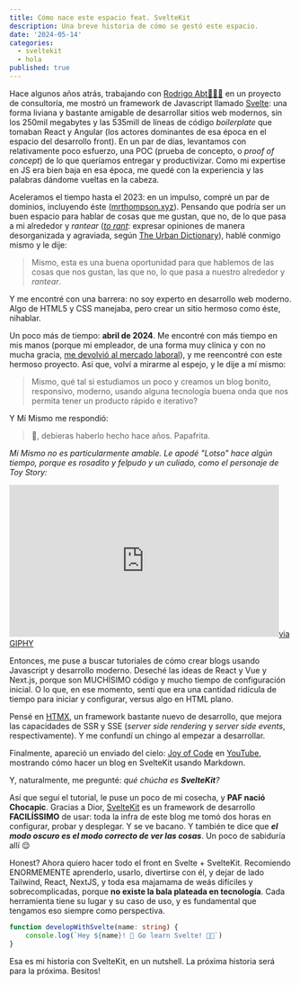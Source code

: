 ```yaml
---
title: Cómo nace este espacio feat. SvelteKit
description: Una breve historia de cómo se gestó este espacio.
date: '2024-05-14'
categories:
  - sveltekit
  - hola
published: true
---
```


Hace algunos años atrás, trabajando con [Rodrigo Abt👨🏽‍💻](https://www.linkedin.com/in/rodabt/) en un proyecto de consultoría, me mostró un framework de Javascript llamado [Svelte](https://www.svelte.dev): una forma liviana y bastante amigable de desarrollar sitios web modernos, sin los 250mil megabytes y las 535mill de líneas de código _boilerplate_ que tomaban React y Angular (los actores dominantes de esa época en el espacio del desarrollo front). En un par de días, levantamos con relativamente poco esfuerzo, una POC (prueba de concepto, o _proof of concept_) de lo que queríamos entregar y productivizar. Como mi expertise en JS era bien baja en esa época, me quedé con la experiencia y las palabras dándome vueltas en la cabeza.

Aceleramos el tiempo hasta el 2023: en un impulso, compré un par de dominios, incluyendo éste ([mrthompson.xyz](/)). Pensando que podría ser un buen espacio para hablar de cosas que me gustan, que no, de lo que pasa a mi alrededor y _rantear_ ([_to rant_](https://www.urbandictionary.com/define.php?term=Rant): expresar opiniones de manera desorganizada y agraviada, según [The Urban Dictionary](https://www.urbandictionary.com)), hablé conmigo mismo y le dije:
> Mismo, esta es una buena oportunidad para que hablemos de las cosas que nos gustan, las que no, lo que pasa a nuestro alrededor y _rantear_.

Y me encontré con una barrera: no soy experto en desarrollo web moderno. Algo de HTML5 y CSS manejaba, pero crear un sitio hermoso como éste, nihablar.

Un poco más de tiempo: **abril de 2024**. Me encontré con más tiempo en mis manos (porque mi empleador, de una forma muy clínica y con no mucha gracia, [me devolvió al mercado laboral](https://media.giphy.com/media/v1.Y2lkPTc5MGI3NjExY2x1YXZmZXVsNm53aHN6a2ljNW8wODB2a2Uwd2I5Ynl5d2R3eTJ6aiZlcD12MV9pbnRlcm5hbF9naWZfYnlfaWQmY3Q9Zw/3orieLabblWfHRFDkA/giphy.gif)), y me reencontré con este hermoso proyecto. Así que, volví a mirarme al espejo, y le dije a mí mismo:
> Mismo, qué tal si estudiamos un poco y creamos un blog bonito, responsivo, moderno, usando alguna tecnología buena onda que nos permita tener un producto rápido e iterativo?

Y Mí Mismo me respondió:
> 🤡, debieras haberlo hecho hace años. Papafrita.

_Mi Mismo no es particularmente amable. Le apodé "Lotso" hace algún tiempo, porque es rosadito y felpudo y un culiado, como el personaje de Toy Story:_

<iframe title="lotso-gif" src="https://giphy.com/embed/wBDmRXskq8H3W" width="480" height="270" frameBorder="0" class="giphy-embed" allowFullScreen></iframe><a href="https://giphy.com/gifs/disney-pixar-disney-toy-story-3-wBDmRXskq8H3W">via GIPHY</a>

Entonces, me puse a buscar tutoriales de cómo crear blogs usando Javascript y desarrollo moderno. Deseché las ideas de React y Vue y Next.js, porque son MUCHÍSIMO código y mucho tiempo de configuración inicial. O lo que, en ese momento, sentí que era una cantidad ridícula de tiempo para iniciar y configurar, versus algo en HTML plano.

Pensé en [HTMX](https://htmx.org/), un framework bastante nuevo de desarrollo, que mejora las capacidades de SSR y SSE (_server side rendering_ y _server side events_, respectivamente). Y me confundí un chingo al empezar a desarrollar.

Finalmente, apareció un enviado del cielo: [Joy of Code](https://joyofcode.xyz/) en [YouTube](https://youtu.be/RhScu3uqGd0), mostrando cómo hacer un blog en SvelteKit usando Markdown.

Y, naturalmente, me pregunté: _qué chúcha es **SvelteKit**?_

Así que seguí el tutorial, le puse un poco de mi cosecha, y **PAF nació Chocapic**. Gracias a Dior, [SvelteKit](https://kit.svelte.dev/) es un framework de desarrollo **FACILÍSSIMO** de usar: toda la infra de este blog me tomó dos horas en configurar, probar y desplegar. Y se ve bacano. Y también te dice que _**el modo oscuro es el modo correcto de ver las cosas**_. Un poco de sabiduría allí 😌

Honest? Ahora quiero hacer todo el front en Svelte + SvelteKit. Recomiendo ENORMEMENTE aprenderlo, usarlo, divertirse con él, y dejar de lado Tailwind, React, NextJS, y toda esa majamama de weás difíciles y sobrecomplicadas, porque **no existe la bala plateada en tecnología**. Cada herramienta tiene su lugar y su caso de uso, y es fundamental que tengamos eso siempre como perspectiva.

&NewLine;

```ts
function developWithSvelte(name: string) {
    console.log(`Hey ${name}! 👋 Go learn Svelte! 🙌🏽`)
}
```

Esa es mi historia con SvelteKit, en un nutshell. La próxima historia será para la próxima. Besitos!
